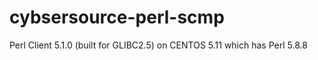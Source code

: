 # cybsersource-perl-scmp
Perl Client 5.1.0  (built for GLIBC2.5) on CENTOS 5.11 which has Perl 5.8.8


